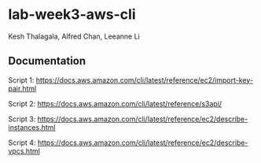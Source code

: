# lab-week3-aws-cli
Kesh Thalagala,
Alfred Chan,
Leeanne Li

## Documentation

Script 1:
https://docs.aws.amazon.com/cli/latest/reference/ec2/import-key-pair.html

Script 2:
https://docs.aws.amazon.com/cli/latest/reference/s3api/

Script 3:
https://docs.aws.amazon.com/cli/latest/reference/ec2/describe-instances.html

Script 4:
https://docs.aws.amazon.com/cli/latest/reference/ec2/describe-vpcs.html
